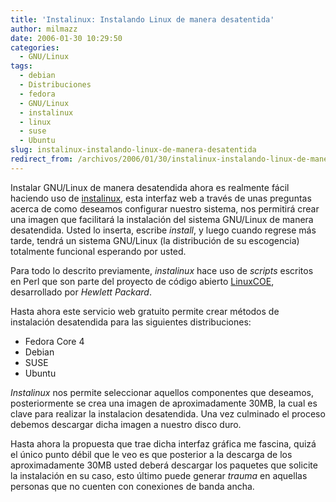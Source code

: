 ```yaml
---
title: 'Instalinux: Instalando Linux de manera desatentida'
author: milmazz
date: 2006-01-30 10:29:50
categories:
  - GNU/Linux
tags:
  - debian
  - Distribuciones
  - fedora
  - GNU/Linux
  - instalinux
  - linux
  - suse
  - Ubuntu
slug: instalinux-instalando-linux-de-manera-desatentida
redirect_from: /archivos/2006/01/30/instalinux-instalando-linux-de-manera-desatentida/
---
```


Instalar GNU/Linux de manera desatendida ahora es realmente fácil haciendo uso de [instalinux](http://www.instalinux.com/), esta interfaz web a través de unas preguntas acerca de como deseamos configurar nuestro sistema, nos permitirá crear una imagen que facilitará la instalación del sistema GNU/Linux de manera desatendida. Usted lo inserta, escribe _install_, y luego cuando regrese más tarde, tendrá un sistema GNU/Linux (la distribución de su escogencia) totalmente funcional esperando por usted.

Para todo lo descrito previamente, _instalinux_ hace uso de _scripts_ escritos en Perl que son parte del proyecto de código abierto [LinuxCOE](http://linuxcoe.sourceforge.net/), desarrollado por _Hewlett Packard_.

Hasta ahora este servicio web gratuito permite crear métodos de instalación desatendida para las siguientes distribuciones:

  * Fedora Core 4
  * Debian
  * SUSE
  * Ubuntu

_Instalinux_ nos permite seleccionar aquellos componentes que deseamos, posteriormente se crea una imagen de aproximadamente 30MB, la cual es clave para realizar la instalacion desatendida. Una vez culminado el proceso debemos descargar dicha imagen a nuestro disco duro.

Hasta ahora la propuesta que trae dicha interfaz gráfica me fascina, quizá el único punto débil que le veo es que posterior a la descarga de los aproximadamente 30MB usted deberá descargar los paquetes que solicite la instalación en su caso, esto último puede generar _trauma_ en aquellas personas que no cuenten con conexiones de banda ancha.
